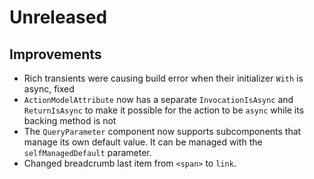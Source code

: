 # Unreleased

## Improvements

- Rich transients were causing build error when their initializer `With` is
  async, fixed
- `ActionModelAttribute` now has a separate `InvocationIsAsync` and
  `ReturnIsAsync` to make it possible for the action to be `async` while its
  backing method is not
- The `QueryParameter` component now supports subcomponents that manage its own
  default value. It can be managed with the `selfManagedDefault` parameter.
- Changed breadcrumb last item from `<span>` to `link`.
